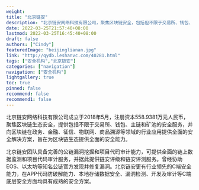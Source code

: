 ```yaml
---
weight: 
title: "北京链安"
description: "北京链安网络科技有限公司，聚焦区块链安全，包括但不限于交易所、钱包、主链节点和矿池的安全服务，旨在为区块链生态提供全面的安全能力"
date: 2022-03-25T21:57:40+08:00
lastmod: 2022-03-25T16:45:40+08:00
draft: false
authors: ["Cindy"]
featuredImage: "beijinglianan.jpg"
link: "http://qydb.leshanvc.com/40281.html"
tags: ["安全机构","北京链安"]
categories: ["navigation"]
navigation: ["安全机构"]
lightgallery: true
toc: true
pinned: false
recommend: false
recommend1: false
---
```


北京链安网络科技有限公司成立于2018年5月，注册资本558.9381万元人民币，聚焦区块链生态安全，提供包括不限于交易所、钱包、主链和矿池的安全服务，并向区块链在政务、金融、征信、物联网、商品溯源等领域的行业应用提供全面的安全解决方案，旨在为区块链生态提供全面的安全能力。 

 北京链安团队具备完善的公链漏洞挖掘和项目代码审计能力，可提供全面的链上数据监测和项目代码审计服务，并据此提供链安评级和链安评测服务。曾经协助EOS、以太坊等知名公链官方发现并修复漏洞。北京链安更有行业领先的C端安全能力，在APP代码防破解能力、本地存储数据安全、漏洞检测、开发及审计等C端底层安全方面均具有成熟的安全方案。